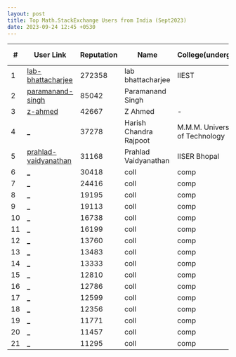 ```yaml
---
layout: post
title: Top Math.StackExchange Users from India (Sept2023)
date: 2023-09-24 12:45 +0530
---
```


|#|User Link|Reputation|Name|College(undergrad)|Company(most well known)|
|---|---|---|---|---|---|
| 1 | [ lab-bhattacharjee ](https://math.stackexchange.com/users/33337) | 272358 | lab bhattacharjee | IIEST | RS Software |
| 2 | [ paramanand-singh ](https://math.stackexchange.com/users/72031) | 85042 | Paramanand Singh|||
| 3 | [ z-ahmed ](https://math.stackexchange.com/users/671540) | 42667 | Z Ahmed | - | - |
| 4 | [ _ ](https://math.stackexchange.com/users/210295) | 37278 | Harish Chandra Rajpoot | M.M.M. University of Technology | IITB Phd |
| 5 | [ prahlad-vaidyanathan ](https://math.stackexchange.com/users/89789) | 31168 | Prahlad Vaidyanathan | IISER Bhopal | IISER Bhopal(professor) |
| 6 | [ _ ](https://math.stackexchange.com/users/294365) | 30418 | coll | comp |
| 7 | [ _ ](https://math.stackexchange.com/users/278967) | 24416 | coll | comp |
| 8 | [ _ ](https://math.stackexchange.com/users/421580) | 19195 | coll | comp |
| 9 | [ _ ](https://math.stackexchange.com/users/28915) | 19113 | coll | comp |
| 10 | [ _ ](https://math.stackexchange.com/users/321264) | 16738 | coll | comp |
| 11 | [ _ ](https://math.stackexchange.com/users/83973) | 16199 | coll | comp |
| 12 | [ _ ](https://math.stackexchange.com/users/117002) | 13760 | coll | comp |
| 13 | [ _ ](https://math.stackexchange.com/users/39526) | 13483 | coll | comp |
| 14 | [ _ ](https://math.stackexchange.com/users/705) | 13333 | coll | comp |
| 15 | [ _ ](https://math.stackexchange.com/users/174970) | 12810 | coll | comp |
| 16 | [ _ ](https://math.stackexchange.com/users/31458) | 12786 | coll | comp |
| 17 | [ _ ](https://math.stackexchange.com/users/90328) | 12599 | coll | comp |
| 18 | [ _ ](https://math.stackexchange.com/users/30856) | 12356 | coll | comp |
| 19 | [ _ ](https://math.stackexchange.com/users/769226) | 11771 | coll | comp |
| 20 | [ _ ](https://math.stackexchange.com/users/378881) | 11457 | coll | comp |
| 21 | [ _ ](https://math.stackexchange.com/users/59380) | 11295 | coll | comp |

